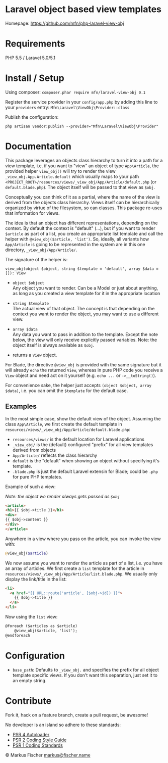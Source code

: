 # Laravel object based view templates

Homepage: https://github.com/mfn/php-laravel-view-obj

# Requirements

PHP 5.5 / Laravel 5.0/5.1

# Install / Setup

Using composer: `composer.phar require mfn/laravel-view-obj 0.1`

Register the service provider in your `config/app.php` by adding this line to
your `providers` entry: `Mfn\Laravel\ViewObj\Provider::class`

Publish the configuration:

`php artisan vendor:publish --provider="Mfn\Laravel\ViewObj\Provider"`

# Documentation

This package leverages an objects class hierarchy to turn it into a path for a
view template, i.e. if you want to "view" an object of type `App\Article`, the
provided helper `view_obj()` will try to render the view
`_view_obj.App.Article.default` which usually maps to your path
`<PROJECT_ROOT>/resources/views/_view_obj/App/Article/default.php`
(or `default.blade.php`). The object itself will be passed to that view as `$obj`.

Conceptually you can think of it as a partial, where the name of the view is
derived from the objects class hierarchy. Views itself can be hierarchically
organized by virtue of the filesystem, so can classes. This package re-uses that
information for views.

The idea is that an object has different representations, depending on the
context. By default the context is "default" (...), but if you want to render
`$article` as part of a list, you create an appropriate list template and call
the helper with `@view_obj($article, 'list')`. So, ideally, all variants how
`App/Article` is going to be represented in the system are in this one
directory, `_view_obj/App/Article/`. 

The signature of the helper is:

`view_obj(object $object, string $template = 'default', array $data = []): View`

- `object $object`<br>Any object you want to render. Can be a Model or just
  about anything, as long as you created a view template for it in the
  appropriate location

- `string $template`<br>The actual view of that object. The concept is that
  depending on the context you want to render the object, you may want to use
  a different view.

- `array $data`<br>Any data you want to pass in addition to the template.
  Except the note below, the view will only receive explicitly passed variables.
  Note: the object itself is always available as `$obj`.

- returns a `View` object.

For Blade, the directive `@view_obj` is provided with the same signature but
it will already `echo` the returned `View`, whereas in pure PHP code you receive
a `View` object and need act on it yourself (e.g. `echo ...` or `->__toString()`).

For convenience sake, the helper just accepts `(object $object, array $data)`,
i.e. you can omit the `$template` for the default case.

## Examples

In the most simple case, show the default view of the object. Assuming the class
`App\Article`, we first create the default template in
`resources/views/_view_obj/App/Article/default.blade.php`:

- `resources/views/` is the default location for Laravel applications
- `_view_obj/` is the (default) configured "prefix" for all view templates
  derived from objects
- `App/Article/` reflects the class hierarchy
- `default` is the "default" when showing an object without specifying it's
  template.
- `.blade.php` is just the default Laravel extensin for Blade; could be `.php`
  for pure PHP templates.

Example of such a view:

*Note: the object we render always gets passed as `$obj`*
```HTML
<article>
<h1>{{ $obj->title }}</h1>
<div>
{{ $obj->content }}
</div>
</article>
```

Anywhere in a view where you pass on the article, you can invoke the view with:
```PHP
@view_obj($article)
```

We now assume you want to render the article as part of a list, i.e. you have an
array of articles. We first create a `list` template for the article in
`resources/views/_view_obj/App/Article/list.blade.php`. We usually only display
the link/title in the list:

```HTML
<li>
  <a href="{{ URL::route('article', [$obj->id]) }}">
    {{ $obj->title }}
  </a>
</li>
```

Now using the `list` view:

```HTML
@foreach ($articles as $article)
    @view_obj($article, 'list');
@endforeach
```

# Configuration

- `base_path`: Defaults to `_view_obj.` and specifies the prefix for all object
  template specific views. If you don't want this separation, just set it to an
  empty string.

# Contribute

Fork it, hack on a feature branch, create a pull request, be awesome!

No developer is an island so adhere to these standards:

* [PSR 4 Autoloader](https://github.com/php-fig/fig-standards/blob/master/accepted/PSR-4-autoloader.md)
* [PSR 2 Coding Style Guide](https://github.com/php-fig/fig-standards/blob/master/accepted/PSR-2-coding-style-guide.md)
* [PSR 1 Coding Standards](https://github.com/php-fig/fig-standards/blob/master/accepted/PSR-1-basic-coding-standard.md)

© Markus Fischer <markus@fischer.name>
